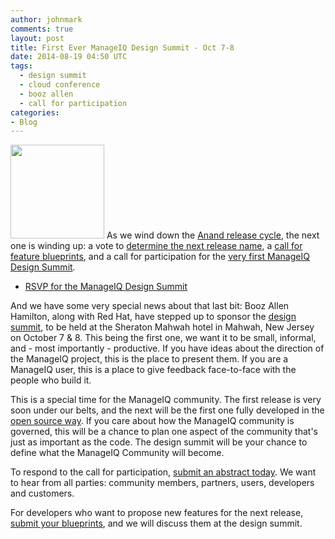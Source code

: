 ```yaml
---
author: johnmark 
comments: true
layout: post
title: First Ever ManageIQ Design Summit - Oct 7-8
date: 2014-08-19 04:50 UTC
tags:
  - design summit
  - cloud conference
  - booz allen
  - call for participation
categories:
- Blog
---
```


<img src="http://community.redhat.com/images/blog/manageiq-logo-glyph.png" height="150" width="150"> As we wind down the [Anand release cycle](/blog/2014-08-15-planning-the-b-release.html.md), the next one is winding up: a vote to [determine the next release name](http://talk.manageiq.org/t/planning-the-b-release/115), a [call for feature blueprints](http://talk.manageiq.org/t/about-the-blueprints-category/122), and a call for participation for the [very first ManageIQ Design Summit](http://miqdevsummit14.eventbrite.com/).

- [RSVP for the ManageIQ Design Summit](http://miqdevsummit14.eventbrite.com/)

And we have some very special news about that last bit: Booz Allen Hamilton, along with Red Hat, have stepped up to sponsor the [design summit](http://miqdevsummit14.eventbrite.com/), to be held at the Sheraton Mahwah hotel in Mahwah, New Jersey on October 7 & 8. This being the first one, we want it to be small, informal, and - most importantly - productive. If you have ideas about the direction of the ManageIQ project, this is the place to present them. If you are a ManageIQ user, this is a place to give feedback face-to-face with the people who build it.

This is a special time for the ManageIQ community. The first release is very soon under our belts, and the next will be the first one fully developed in the [open source way](http://www.theopensourceway.org/). If you care about how the ManageIQ community is governed, this will be a chance to plan one aspect of the community that's just as important as the code. The design summit will be your chance to define what the ManageIQ Community will become.

To respond to the call for participation, [submit an abstract today](http://talk.manageiq.org/category/abstracts). We want to hear from all parties: community members, partners, users, developers and customers.

For developers who want to propose new features for the next release, [submit your blueprints](http://talk.manageiq.org/category/developers/blueprints), and we will discuss them at the design summit.

